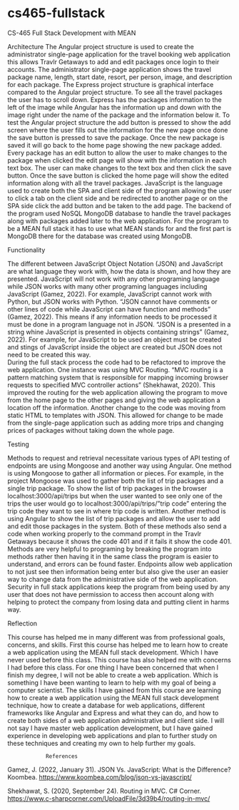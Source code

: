 # cs465-fullstack
CS-465 Full Stack Development with MEAN

Architecture 
The Angular project structure is used to create the administrator single-page application for the travel booking web application this allows Travlr Getaways to add and edit packages once login to their accounts. The administrator single-page application shows the travel package name, length, start date, resort, per person, image, and description for each package. The Express project structure is graphical interface compared to the Angular project structure. To see all the travel packages the user has to scroll down. Express has the packages information to the left of the image while Angular has the information up and down with the image right under the name of the package and the information below it. To test the Angular project structure the add button is pressed to show the add screen where the user fills out the information for the new page once done the save button is pressed to save the package. Once the new package is saved it will go back to the home page showing the new package added. Every package has an edit button to allow the user to make changes to the package when clicked the edit page will show with the information in each text box. The user can make changes to the text box and then click the save button. Once the save button is clicked the home page will show the edited information along with all the travel packages. JavaScript is the language used to create both the SPA and client side of the program allowing the user to click a tab on the client side and be redirected to another page or on the SPA side click the add button and be taken to the add page. 
The backend of the program used NoSQL MongoDB database to handle the travel packages along with packages added later to the web application. For the program to be a MEAN full stack it has to use what MEAN stands for and the first part is MongoDB there for the database was created using MongoDB. 

Functionality

The different between JavaScript Object Notation (JSON) and JavaScript are what language they work with, how the data is shown, and how they are presented. JavaScript will not work with any other programing language while JSON works with many other programing languages including JavaScript (Gamez, 2022). For example, JavaScript cannot work with Python, but JSON works with Python. “JSON cannot have comments or other lines of code while JavaScript can have function and methods” (Gamez, 2022). This means if any information needs to be processed it must be done in a program language not in JSON. “JSON is a presented in a string whine JavaScript is presented in objects containing strings” (Gamez, 2022). For example, for JavaScript to be used an object must be created and stings of JavaScript inside the object are created but JSON does not need to be created this way.       
During the full stack process the code had to be refactored to improve the web application. One instance was using MVC Routing. “MVC routing is a pattern matching system that is responsible for mapping incoming browser requests to specified MVC controller actions” (Shekhawat, 2020). This improved the routing for the web application allowing the program to move from the home page to the other pages and giving the web application a location off the information. Another change to the code was moving from static HTML to templates with JSON. This allowed for change to be made from the single-page application such as adding more trips and changing prices of packages without taking down the whole page.

Testing

Methods to request and retrieval necessitate various types of API testing of endpoints are using Mongoose and another way using Angular. One method is using Mongoose to gather all information or pieces. For example, in the project Mongoose was used to gather both the list of trip packages and a single trip package. To show the list of trip packages in the browser localhost:3000/api/trips but when the user wanted to see only one of the trips the user would go to localhost:3000/api/trips/”trip code” entering the trip code they want to see in where trip code is written. Another method is using Angular to show the list of trip packages and allow the user to add and edit those packages in the system. Both of these methods also send a code when working properly to the command prompt in the Travlr Getaways because it shows the code 401 and if it fails it show the code 401. Methods are very helpful to programing by breaking the program into methods rather then having it in the same class the program is easier to understand, and errors can be found faster. Endpoints allow web application to not just see then information being enter but also give the user an easier way to change data from the administrative side of the web application. Security in full stack applications keep the program from being used by any user that does not have permission to access then account along with helping to protect the company from losing data and putting client in harms way.   
 
Reflection

This course has helped me in many different was from professional goals, concerns, and skills. First this course has helped me to learn how to create a web application using the MEAN full stack development. Which I have never used before this class. This course has also helped me with concerns I had before this class. For one thing I have been concerned that when I finish my degree, I will not be able to create a web application. Which is something I have been wanting to learn to help with my goal of being a computer scientist. The skills I have gained from this course are learning how to create a web application using the MEAN full stack development technique, how to create a database for web applications, different frameworks like Angular and Express and what they can do, and how to create both sides of a web application administrative and client side. I will not say I have master web application development, but I have gained experience in developing web applications and plan to further study on these techniques and creating my own to help further my goals.    








				References

Gamez, J. (2022, January 31). JSON Vs. JavaScript: What is the Difference? Koombea. 
	https://www.koombea.com/blog/json-vs-javascript/

Shekhawat, S. (2020, September 24). Routing in MVC. C# Corner. 
	https://www.c-sharpcorner.com/UploadFile/3d39b4/routing-in-mvc/
